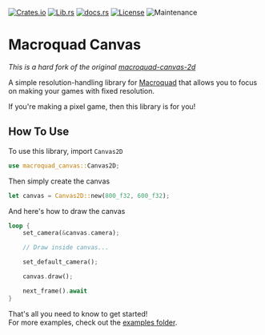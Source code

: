 [![Crates.io](https://img.shields.io/crates/v/macroquad-canvas?style=flat)](https://crates.io/crates/macroquad-canvas)
[![Lib.rs](https://img.shields.io/crates/v/macroquad-canvas?color=%2384f&label=lib.rs)](https://lib.rs/crates/macroquad-canvas)
[![docs.rs](https://img.shields.io/docsrs/macroquad-canvas?style=flat)](https://docs.rs/macroquad-canvas/0.3.2/macroquad_canvas/)
[![License](https://img.shields.io/crates/l/macroquad-canvas)](https://gitlab.com/alexmozaidze/macroquad-canvas/-/blob/main/LICENSE)
![Maintenance](https://img.shields.io/maintenance/yes/2023)

# Macroquad Canvas

*This is a hard fork of the original
[macroquad-canvas-2d](https://git.sr.ht/~nik_codes/macroquad-canvas)*

A simple resolution-handling library for
[Macroquad](https://github.com/not-fl3/macroquad) that allows you to focus on making your games with
fixed resolution.

If you're making a pixel game, then this library is for you!

## How To Use

To use this library, import `Canvas2D`

```rust
use macroquad_canvas::Canvas2D;
```

Then simply create the canvas

```rust
let canvas = Canvas2D::new(800_f32, 600_f32);
```

And here's how to draw the canvas

```rust
loop {
    set_camera(&canvas.camera);

    // Draw inside canvas...

    set_default_camera();

    canvas.draw();

    next_frame().await
}
```

That's all you need to know to get started!  
For more examples, check out the
[examples folder](https://gitlab.com/alexmozaidze/macroquad-canvas/-/tree/main/examples).
